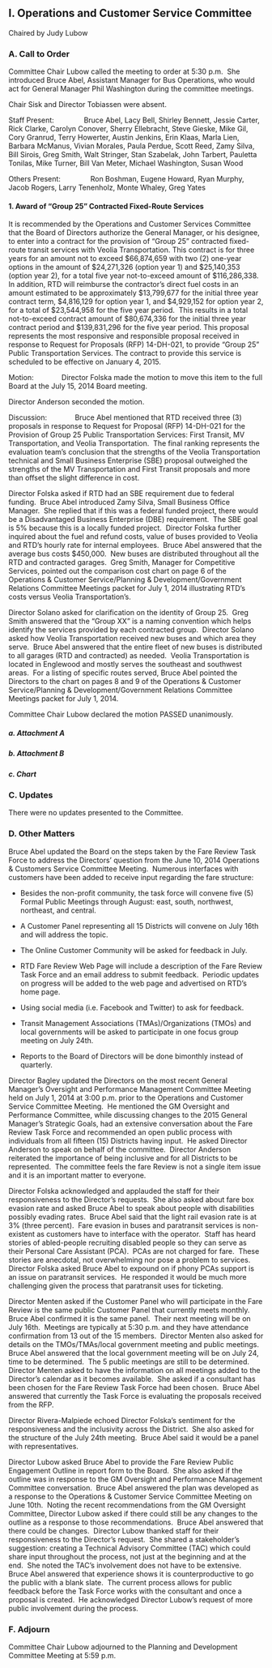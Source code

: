 ## I. Operations and Customer Service Committee

Chaired by Judy Lubow

### A. Call to Order

Committee Chair Lubow called the meeting to order at 5:30 p.m.  She introduced Bruce Abel, Assistant Manager for Bus Operations, who would act for General Manager Phil Washington during the committee meetings.

Chair Sisk and Director Tobiassen were absent.

Staff Present:               Bruce Abel, Lacy Bell, Shirley Bennett, Jessie Carter, Rick Clarke, Carolyn Conover, Sherry Ellebracht, Steve Gieske, Mike Gil, Cory Granrud, Terry Howerter, Austin Jenkins, Erin Klaas, Marla Lien, Barbara McManus, Vivian Morales, Paula Perdue, Scott Reed, Zamy Silva, Bill Sirois, Greg Smith, Walt Stringer, Stan Szabelak, John Tarbert, Pauletta Tonilas, Mike Turner, Bill Van Meter, Michael Washington, Susan Wood

Others Present:               Ron Boshman, Eugene Howard, Ryan Murphy, Jacob Rogers, Larry Tenenholz, Monte Whaley, Greg Yates

#### 1. Award of “Group 25” Contracted Fixed-Route Services

It is recommended by the Operations and Customer Services Committee that the Board of Directors authorize the General Manager, or his designee, to enter into a contract for the provision of “Group 25” contracted fixed-route transit services with Veolia Transportation. This contract is for three years for an amount not to exceed $66,874,659 with two (2) one-year options in the amount of $24,271,326 (option year 1) and $25,140,353 (option year 2), for a total five year not-to-exceed amount of $116,286,338. In addition, RTD will reimburse the contractor’s direct fuel costs in an amount estimated to be approximately $13,799,677 for the initial three year contract term, $4,816,129 for option year 1, and $4,929,152 for option year 2, for a total of $23,544,958 for the five year period.  This results in a total not-to-exceed contract amount of $80,674,336 for the initial three year contract period and $139,831,296 for the five year period. This proposal represents the most responsive and responsible proposal received in response to Request for Proposals (RFP) 14-DH-021, to provide “Group 25” Public Transportation Services. The contract to provide this service is scheduled to be effective on January 4, 2015.

Motion:              Director Folska made the motion to move this item to the full Board at the July 15, 2014 Board meeting.

Director Anderson seconded the motion.

Discussion:              Bruce Abel mentioned that RTD received three (3) proposals in response to Request for Proposal (RFP) 14-DH-021 for the Provision of Group 25 Public Transportation Services: First Transit, MV Transportation, and Veolia Transportation.  The final ranking represents the evaluation team’s conclusion that the strengths of the Veolia Transportation technical and Small Business Enterprise (SBE) proposal outweighed the strengths of the MV Transportation and First Transit proposals and more than offset the slight difference in cost.

Director Folska asked if RTD had an SBE requirement due to federal funding.  Bruce Abel introduced Zamy Silva, Small Business Office Manager.  She replied that if this was a federal funded project, there would be a Disadvantaged Business Enterprise (DBE) requirement.  The SBE goal is 5% because this is a locally funded project.  Director Folska further inquired about the fuel and refund costs, value of buses provided to Veolia and RTD’s hourly rate for internal employees.  Bruce Abel answered that the average bus costs $450,000.  New buses are distributed throughout all the RTD and contracted garages.  Greg Smith, Manager for Competitive Services, pointed out the comparison cost chart on page 6 of the Operations & Customer Service/Planning & Development/Government Relations Committee Meetings packet for July 1, 2014 illustrating RTD’s costs versus Veolia Transportation’s.

Director Solano asked for clarification on the identity of Group 25.  Greg Smith answered that the “Group XX” is a naming convention which helps identify the services provided by each contracted group.  Director Solano asked how Veolia Transportation received new buses and which area they serve.  Bruce Abel answered that the entire fleet of new buses is distributed to all garages (RTD and contracted) as needed.  Veolia Transportation is located in Englewood and mostly serves the southeast and southwest areas.  For a listing of specific routes served, Bruce Abel pointed the Directors to the chart on pages 8 and 9 of the Operations & Customer Service/Planning & Development/Government Relations Committee Meetings packet for July 1, 2014.

Committee Chair Lubow declared the motion PASSED unanimously.

##### a. Attachment A

##### b. Attachment B

##### c. Chart

### C. Updates

There were no updates presented to the Committee.

### D. Other Matters

Bruce Abel updated the Board on the steps taken by the Fare Review Task Force to address the Directors’ question from the June 10, 2014 Operations & Customers Service Committee Meeting.  Numerous interfaces with customers have been added to receive input regarding the fare structure:

- Besides the non-profit community, the task force will convene five (5) Formal Public Meetings through August: east, south, northwest, northeast, and central.

- A Customer Panel representing all 15 Districts will convene on July 16th and will address the topic.

- The Online Customer Community will be asked for feedback in July.

- RTD Fare Review Web Page will include a description of the Fare Review Task Force and an email address to submit feedback.  Periodic updates on progress will be added to the web page and advertised on RTD’s home page.

- Using social media (i.e. Facebook and Twitter) to ask for feedback.

- Transit Management Associations (TMAs)/Organizations (TMOs) and local governments will be asked to participate in one focus group meeting on July 24th.

- Reports to the Board of Directors will be done bimonthly instead of quarterly.

Director Bagley updated the Directors on the most recent General Manager’s Oversight and Performance Management Committee Meeting held on July 1, 2014 at 3:00 p.m. prior to the Operations and Customer Service Committee Meeting.  He mentioned the GM Oversight and Performance Committee, while discussing changes to the 2015 General Manager’s Strategic Goals, had an extensive conversation about the Fare Review Task Force and recommended an open public process with individuals from all fifteen (15) Districts having input.  He asked Director Anderson to speak on behalf of the committee.  Director Anderson reiterated the importance of being inclusive and for all Districts to be represented.  The committee feels the fare Review is not a single item issue and it is an important matter to everyone.

Director Folska acknowledged and applauded the staff for their responsiveness to the Director’s requests.  She also asked about fare box evasion rate and asked Bruce Abel to speak about people with disabilities possibly evading rates.  Bruce Abel said that the light rail evasion rate is at 3% (three percent).  Fare evasion in buses and paratransit services is non-existent as customers have to interface with the operator.  Staff has heard stories of abled-people recruiting disabled people so they can serve as their Personal Care Assistant (PCA).  PCAs are not charged for fare.  These stories are anecdotal, not overwhelming nor pose a problem to services.  Director Folska asked Bruce Abel to expound on if phony PCAs support is an issue on paratransit services.  He responded it would be much more challenging given the process that paratransit uses for ticketing.

Director Menten asked if the Customer Panel who will participate in the Fare Review is the same public Customer Panel that currently meets monthly.  Bruce Abel confirmed it is the same panel.  Their next meeting will be on July 16th.  Meetings are typically at 5:30 p.m. and they have attendance confirmation from 13 out of the 15 members.  Director Menten also asked for details on the TMOs/TMAs/local government meeting and public meetings.  Bruce Abel answered that the local government meeting will be on July 24, time to be determined.  The 5 public meetings are still to be determined.  Director Menten asked to have the information on all meetings added to the Director’s calendar as it becomes available.  She asked if a consultant has been chosen for the Fare Review Task Force had been chosen.  Bruce Abel answered that currently the Task Force is evaluating the proposals received from the RFP.

Director Rivera-Malpiede echoed Director Folska’s sentiment for the responsiveness and the inclusivity across the District.  She also asked for the structure of the July 24th meeting.  Bruce Abel said it would be a panel with representatives.

Director Lubow asked Bruce Abel to provide the Fare Review Public Engagement Outline in report form to the Board.  She also asked if the outline was in response to the GM Oversight and Performance Management Committee conversation.  Bruce Abel answered the plan was developed as a response to the Operations & Customer Service Committee Meeting on June 10th.  Noting the recent recommendations from the GM Oversight Committee, Director Lubow asked if there could still be any changes to the outline as a response to those recommendations.  Bruce Abel answered that there could be changes.  Director Lubow thanked staff for their responsiveness to the Director’s request.  She shared a stakeholder’s suggestion: creating a Technical Advisory Committee (TAC) which could share input throughout the process, not just at the beginning and at the end.  She noted the TAC’s involvement does not have to be extensive.  Bruce Abel answered that experience shows it is counterproductive to go the public with a blank slate.  The current process allows for public feedback before the Task Force works with the consultant and once a proposal is created.  He acknowledged Director Lubow’s request of more public involvement during the process.

### F. Adjourn

Committee Chair Lubow adjourned to the Planning and Development Committee Meeting at 5:59 p.m.